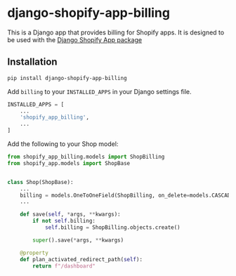 # django-shopify-app-billing

This is a Django app that provides billing for Shopify apps. It is designed to be used with the [Django Shopify App package](https://pypi.org/project/django-shopify-app/)

## Installation

```bash
pip install django-shopify-app-billing
```

Add `billing` to your `INSTALLED_APPS` in your Django settings file.

```python
INSTALLED_APPS = [
    ...
    'shopify_app_billing',
    ...
]
```

Add the following to your Shop model:

```python
from shopify_app_billing.models import ShopBilling
from shopify_app.models import ShopBase


class Shop(ShopBase):
    ...
    billing = models.OneToOneField(ShopBilling, on_delete=models.CASCADE, null=True, blank=True)
    ...

    def save(self, *args, **kwargs):
        if not self.billing:
            self.billing = ShopBilling.objects.create()

        super().save(*args, **kwargs)

    @property
    def plan_activated_redirect_path(self):
        return f"/dashboard"

```
